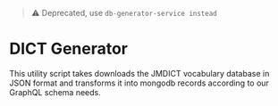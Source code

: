 > ⚠ Deprecated, use `db-generator-service instead`

# DICT Generator

This utility script takes downloads the JMDICT vocabulary database in JSON format
and transforms it into mongodb records according
to our GraphQL schema needs.
